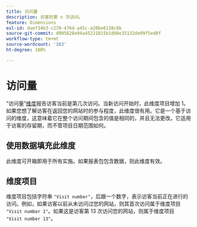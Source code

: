 ```yaml
---
title: 访问量
description: 访客的第 n 次访问。
feature: Dimensions
exl-id: daef34b3-c270-476d-a45c-a20be6138c6b
source-git-commit: d095628e94a45221815b1d08e35132de09f5ed8f
workflow-type: tm+mt
source-wordcount: '163'
ht-degree: 100%

---
```


# 访问量

“访问量”[维度](overview.md)报告访客当前是第几次访问。当新访问开始时，此维度项目增加 1。如果您想了解访客在返回您的网站时的参与程度，此维度很有用。它是一个基于访问的维度，这意味着它在整个访问期间包含的值是相同的，并且无法更改。它适用于访客的存留期，而不管项目日期范围如何。

## 使用数据填充此维度

此维度可开箱即用于所有实施。如果报表包包含数据，则此维度有效。

## 维度项目

维度项目包括字符串 `"Visit number"`，后跟一个数字，表示访客当前正在进行的访问。例如，如果访客以前从未访问过您的网站，则其首次访问属于维度项目 `"Visit number 1"`。如果这是访客第 13 次访问您的网站，则属于维度项目 `"Visit number 13"`。
